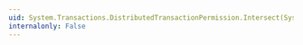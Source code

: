 ```yaml
---
uid: System.Transactions.DistributedTransactionPermission.Intersect(System.Security.IPermission)
internalonly: False
---
```

